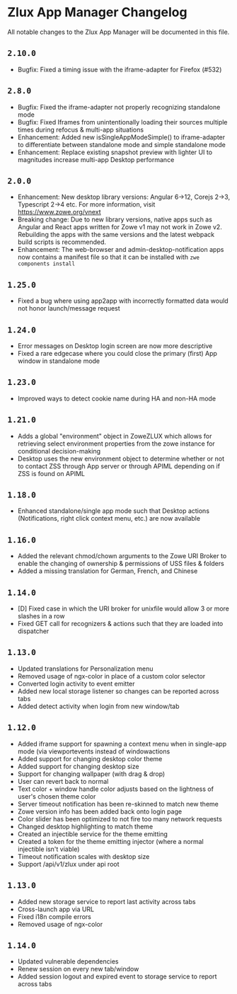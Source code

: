 # Zlux App Manager Changelog

All notable changes to the Zlux App Manager will be documented in this file.

## `2.10.0`
 
- Bugfix: Fixed a timing issue with the iframe-adapter for Firefox (#532)

## `2.8.0`

- Bugfix: Fixed the iframe-adapter not properly recognizing standalone mode
- Bugfix: Fixed Iframes from unintentionally loading their sources multiple times during refocus & multi-app situations
- Enhancement: Added new isSingleAppModeSimple() to iframe-adapter to differentiate between standalone mode and simple standalone mode
- Enhancement: Replace existing snapshot preview with lighter UI to magnitudes increase multi-app Desktop performance

## `2.0.0`

- Enhancement: New desktop library versions: Angular 6->12, Corejs 2->3, Typescript 2->4 etc. For more information, visit https://www.zowe.org/vnext
- Breaking change: Due to new library versions, native apps such as Angular and React apps written for Zowe v1 may not work in Zowe v2. Rebuilding the apps with the same versions and the latest webpack build scripts is recommended.
- Enhancement: The web-browser and admin-desktop-notification apps now contains a manifest file so that it can be installed with `zwe components install`

## `1.25.0`

- Fixed a bug where using app2app with incorrectly formatted data would not honor launch/message request

## `1.24.0`

- Error messages on Desktop login screen are now more descriptive
- Fixed a rare edgecase where you could close the primary (first) App window in standalone mode

## `1.23.0`

- Improved ways to detect cookie name during HA and non-HA mode

## `1.21.0`

- Adds a global "environment" object in ZoweZLUX which allows for retrieving select environment properties from the zowe instance for conditional decision-making
- Desktop uses the new environment object to determine whether or not to contact ZSS through App server or through APIML depending on if ZSS is found on APIML

## `1.18.0`

- Enhanced standalone/single app mode such that Desktop actions (Notifications, right click context menu, etc.) are now available

## `1.16.0`

- Added the relevant chmod/chown arguments to the Zowe URI Broker to enable the changing of ownership & permissions of USS files & folders
- Added a missing translation for German, French, and Chinese

## `1.14.0`

- [D] Fixed case in which the URI broker for unixfile would allow 3 or more slashes in a row
- Fixed GET call for recognizers & actions such that they are loaded into dispatcher

## `1.13.0`

- Updated translations for Personalization menu
- Removed usage of ngx-color in place of a custom color selector
- Converted login activity to event emitter
- Added new local storage listener so changes can be reported across tabs
- Added detect activity when login from new window/tab

## `1.12.0`

- Added iframe support for spawning a context menu when in single-app mode (via viewportevents instead of windowactions
- Added support for changing desktop color theme
- Added support for changing desktop size
- Support for changing wallpaper (with drag & drop)
- User can revert back to normal
- Text color + window handle color adjusts based on the lightness of user's chosen theme color
- Server timeout notification has been re-skinned to match new theme
- Zowe version info has been added back onto login page
- Color slider has been optimized to not fire too many network requests
- Changed desktop highlighting to match theme
- Created an injectible service for the theme emitting
- Created a token for the theme emitting injector (where a normal injectible isn't viable)
- Timeout notification scales with desktop size
- Support /api/v1/zlux under api root


## `1.13.0`
- Added new storage service to report last activity across tabs
- Cross-launch app via URL
- Fixed i18n compile errors
- Removed usage of ngx-color

## `1.14.0`
- Updated vulnerable dependencies
- Renew session on every new tab/window
- Added session logout and expired event to storage service to report across tabs
